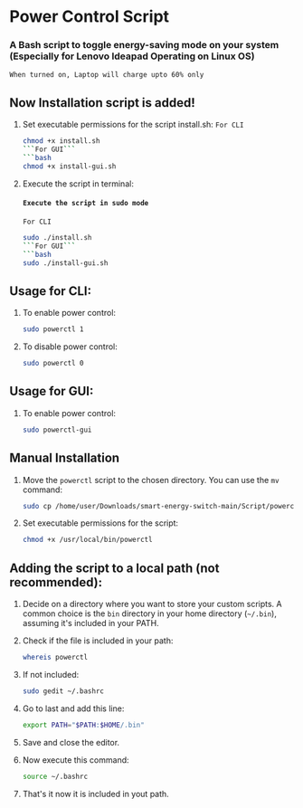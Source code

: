 # Power Control Script
### A Bash script to toggle energy-saving mode on your system (Especially for Lenovo Ideapad Operating on Linux OS)
`When turned on, Laptop will charge upto 60% only`
## Now Installation script is added!
1. Set executable permissions for the script install.sh:
   ```For CLI```
   ```bash
   chmod +x install.sh
   ```For GUI```
   ```bash
   chmod +x install-gui.sh
   
2. Execute the script in terminal:
   #### `Execute the script in sudo mode`
   ```For CLI```
   ```bash
   sudo ./install.sh
   ```For GUI```
   ```bash
   sudo ./install-gui.sh

## Usage for CLI:
1. To enable power control:
   ```bash
   sudo powerctl 1
2. To disable power control:
   ```bash
   sudo powerctl 0

## Usage for GUI:
1. To enable power control:
   ```bash
   sudo powerctl-gui

## Manual Installation
1. Move the `powerctl` script to the chosen directory. You can use the `mv` command:
   ```bash
   sudo cp /home/user/Downloads/smart-energy-switch-main/Script/powerctl /usr/local/bin/
   
2. Set executable permissions for the script:
   ```bash
   chmod +x /usr/local/bin/powerctl

## Adding the script to a local path (not recommended):
1. Decide on a directory where you want to store your custom scripts. A common choice is the `bin` directory in your home directory (`~/.bin`), assuming it's included in your PATH.

2. Check if the file is included in your path:
   ```bash
   whereis powerctl
3. If not included:
   ```bash
   sudo gedit ~/.bashrc
4. Go to last and add this line:
   ```bash
   export PATH="$PATH:$HOME/.bin"
5. Save and close the editor.
6. Now execute this command:
   ```bash
   source ~/.bashrc
7. That's it now it is included in yout path.

